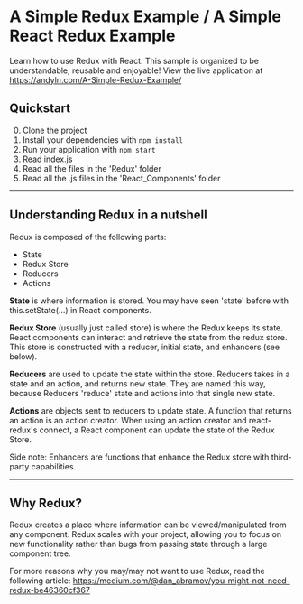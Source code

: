 # A Simple Redux Example / A Simple React Redux Example

Learn how to use Redux with React. This sample is organized to be understandable, reusable and enjoyable! View the live application at https://andyln.com/A-Simple-Redux-Example/

## Quickstart

0. Clone the project
1. Install your dependencies with ```npm install```
2. Run your application with ```npm start```
3. Read index.js
4. Read all the files in the 'Redux' folder
5. Read all the .js files in the 'React_Components' folder

---

## Understanding Redux in a nutshell

Redux is composed of the following parts:

* State
* Redux Store
* Reducers
* Actions

**State** is where information is stored. You may have seen 'state' before with this.setState(...) in React components. 

**Redux Store** (usually just called store) is where the Redux keeps its state. React components can interact and retrieve the state from the redux store. This store is constructed with a reducer, initial state, and enhancers (see below).

**Reducers** are used to update the state within the store. Reducers takes in a state and an action, and returns new state. They are named this way, because Reducers 
'reduce' state and actions into that single new state.

**Actions** are objects sent to reducers to update state. A function that returns an action is an action creator. When using an action creator and react-redux's connect, a React component can update the state of the Redux Store.

Side note: Enhancers are functions that enhance the Redux store with third-party capabilities.

---

## Why Redux?

Redux creates a place where information can be viewed/manipulated from any component. Redux scales with your project, allowing you to focus on new functionality rather than bugs from passing state through a large component tree. 

For more reasons why you may/may not want to use Redux, read the following article: https://medium.com/@dan_abramov/you-might-not-need-redux-be46360cf367
